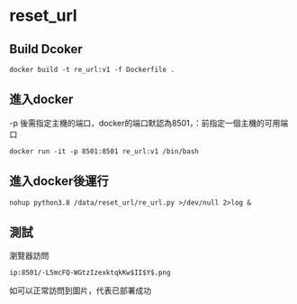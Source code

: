 # reset_url

## Build Dcoker
```
docker build -t re_url:v1 -f Dockerfile .
```
## 進入docker
-p 後需指定主機的端口，docker的端口默認為8501，：前指定一個主機的可用端口
```
docker run -it -p 8501:8501 re_url:v1 /bin/bash
```

## 進入docker後運行
```
nohup python3.8 /data/reset_url/re_url.py >/dev/null 2>log &
```

## 測試
瀏覽器訪問
```
ip:8501/-L5mcFQ-WGtzIzexktqkKw$II$Y$.png
```
如可以正常訪問到圖片，代表已部署成功
